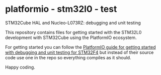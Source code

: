 # platformio - stm32l0 - test
STM32Cube HAL and Nucleo-L073RZ: debugging and unit testing

This repository contains files for getting started with the STM32L0 development with STM32Cube using the PlatformIO ecosystem. 

For getting started you can follow the [PlatformIO guide for getting started with debugging and unit testing for STM32F4](https://docs.platformio.org/en/latest/tutorials/ststm32/stm32cube_debugging_unit_testing.html) but instead of their source code use one in the repo so everything compiles as it should. 

Happy coding. 